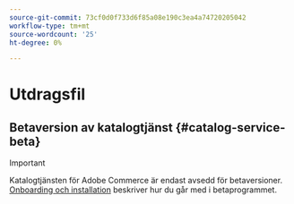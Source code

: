 ```yaml
---
source-git-commit: 73cf0d0f733d6f85a08e190c3ea4a74720205042
workflow-type: tm+mt
source-wordcount: '25'
ht-degree: 0%

---
```

# Utdragsfil

## Betaversion av katalogtjänst {#catalog-service-beta}

>[!IMPORTANT]
>
>Katalogtjänsten för Adobe Commerce är endast avsedd för betaversioner. [Onboarding och installation](../catalog-service/installation.md) beskriver hur du går med i betaprogrammet.
